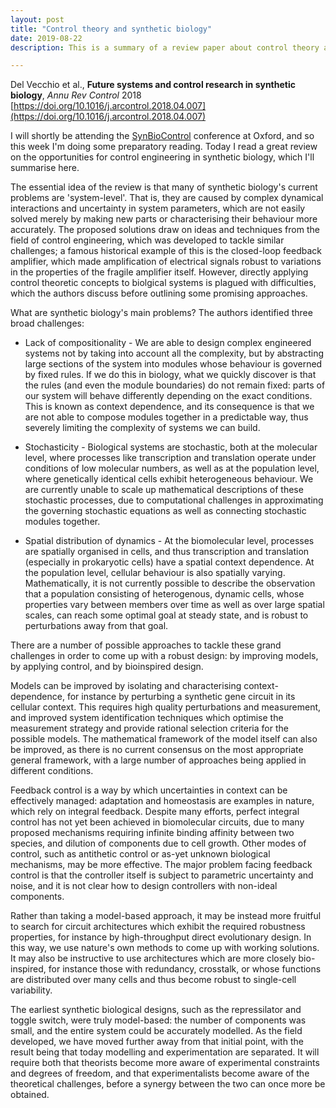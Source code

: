 ```yaml
---
layout: post
title: "Control theory and synthetic biology"
date: 2019-08-22
description: This is a summary of a review paper about control theory and synthetic biology.

---
```


Del Vecchio et al., **Future systems and control research in synthetic biology**, *Annu Rev Control* 2018 [https://doi.org/10.1016/j.arcontrol.2018.04.007](https://doi.org/10.1016/j.arcontrol.2018.04.007)

I will shortly be attending the [SynBioControl](http://sysos.eng.ox.ac.uk/wiki/index.php/SynBioControl2019) conference at Oxford, and so this week I'm doing some preparatory reading. Today I read a great review on the opportunities for control engineering in synthetic biology, which I'll summarise here. 

The essential idea of the review is that many of synthetic biology's current problems are 'system-level'. That is, they are caused by complex dynamical interactions and uncertainty in system parameters, which are not easily solved merely by making new parts or characterising their behaviour more accurately. The proposed solutions draw on ideas and techniques from the field of control engineering, which was developed to tackle similar challenges; a famous historical example of this is the closed-loop feedback amplifier, which made amplification of electrical signals robust to variations in the properties of the fragile amplifier itself. However, directly applying control theoretic concepts to biolgical systems is plagued with difficulties, which the authors discuss before outlining some promising approaches. 

What are synthetic biology's main problems? The authors identified three broad challenges:

* Lack of compositionality - We are able to design complex engineered systems not by taking into account all the complexity, but by abstracting large sections of the system into modules whose behaviour is governed by fixed rules. If we do this in biology, what we quickly discover is that the rules (and even the module boundaries) do not remain fixed: parts of our system will behave differently depending on the exact conditions. This is known as context dependence, and its consequence is that we are not able to compose modules together in a predictable way, thus severely limiting the complexity of systems we can build.

* Stochasticity - Biological systems are stochastic, both at the molecular level, where processes like transcription and translation operate under conditions of low molecular numbers, as well as at the population level, where genetically identical cells exhibit heterogeneous behaviour. We are currently unable to scale up mathematical descriptions of these stochastic processes, due to computational challenges in approximating the governing stochastic equations as well as connecting stochastic modules together.

* Spatial distribution of dynamics - At the biomolecular level, processes are spatially organised in cells, and thus transcription and translation (especially in prokaryotic cells) have a spatial context dependence. At the population level, cellular behaviour is also spatially varying. Mathematically, it is not currently possible to describe the observation that a population consisting of heterogenous, dynamic cells, whose properties vary between members over time as well as over large spatial scales, can reach some optimal goal at steady state, and is robust to perturbations away from that goal.

There are a number of possible approaches to tackle these grand challenges in order to come up with a robust design: by improving models, by applying control, and by bioinspired design. 

Models can be improved by isolating and characterising context-dependence, for instance by perturbing a synthetic gene circuit in its cellular context. This requires high quality perturbations and measurement, and improved system identification techniques which optimise the measurement strategy and provide rational selection criteria for the possible models. The mathematical framework of the model itself can also be improved, as there is no current consensus on the most appropriate general framework, with a large number of approaches being applied in different conditions.

Feedback control is a way by which uncertainties in context can be effectively managed: adaptation and homeostasis are examples in nature, which rely on integral feedback. Despite many efforts, perfect integral control has not yet been achieved in biomolecular circuits, due to many proposed mechanisms requiring infinite binding affinity between two species, and dilution of components due to cell growth. Other modes of control, such as antithetic control or as-yet unknown biological mechanisms, may be more effective. The major problem facing feedback control is that the controller itself is subject to parametric uncertainty and noise, and it is not clear how to design controllers with non-ideal components. 

Rather than taking a model-based approach, it may be instead more fruitful to search for circuit architectures which exhibit the required robustness properties, for instance by high-throughput direct evolutionary design. In this way, we use nature's own methods to come up with working solutions. It may also be instructive to use architectures which are more closely bio-inspired, for instance those with redundancy, crosstalk, or whose functions are distributed over many cells and thus become robust to single-cell variability. 

The earliest synthetic biological designs, such as the repressilator and toggle switch, were truly model-based: the number of components was small, and the entire system could be accurately modelled. As the field developed, we have moved further away from that initial point, with the result being that today modelling and experimentation are separated. It will require both that theorists become more aware of experimental constraints and degrees of freedom, and that experimentalists become aware of the theoretical challenges, before a synergy between the two can once more be obtained. 











